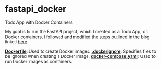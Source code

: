 # fastapi_docker
Todo App with Docker Containers

My goal is to run the FastAPI project, which I created as a Todo App, on Docker containers. I followed and modified the steps outlined in the blog linked [here](https://dev.to/rajeshj3/dockerize-fastapi-project-like-a-pro-step-by-step-tutorial-7i8).

[__Dockerfile__](https://github.com/f-kuzey-edes-huyal/fastapi_docker/blob/main/Dockerfile): Used to create Docker images.
[__.dockerignore__](https://github.com/f-kuzey-edes-huyal/fastapi_docker/blob/main/.dockerignore): Specifies files to be ignored when creating a Docker image.
[__docker-compose.yaml__](https://github.com/f-kuzey-edes-huyal/fastapi_docker/blob/main/docker-compose.yaml): Used to run Docker images as containers.


